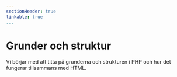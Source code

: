 ```yaml
---
sectionHeader: true
linkable: true
...
```

Grunder och struktur
=======================

Vi börjar med att titta på grunderna och strukturen i PHP och hur det fungerar tillsammans med HTML.
